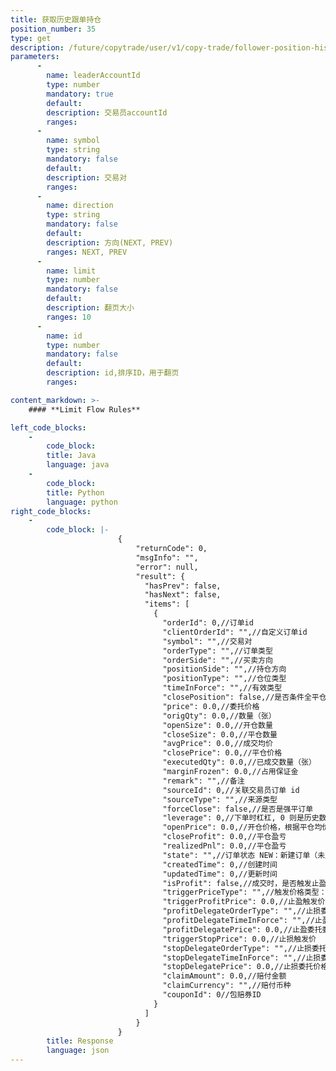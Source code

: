 ```yaml
---
title: 获取历史跟单持仓
position_number: 35
type: get
description: /future/copytrade/user/v1/copy-trade/follower-position-history
parameters:
      -
        name: leaderAccountId
        type: number
        mandatory: true
        default:
        description: 交易员accountId
        ranges:
      -
        name: symbol
        type: string
        mandatory: false
        default:
        description: 交易对
        ranges:
      -
        name: direction
        type: string
        mandatory: false
        default:
        description: 方向(NEXT, PREV)
        ranges: NEXT, PREV
      -
        name: limit
        type: number
        mandatory: false
        default:
        description: 翻页大小
        ranges: 10
      -
        name: id
        type: number
        mandatory: false
        default:
        description: id,排序ID，用于翻页
        ranges:

content_markdown: >-
    #### **Limit Flow Rules**

left_code_blocks:
    -
        code_block:
        title: Java
        language: java
    -
        code_block:
        title: Python
        language: python
right_code_blocks:
    -
        code_block: |-
                        {
                            "returnCode": 0,
                            "msgInfo": "",
                            "error": null,
                            "result": {
                              "hasPrev": false,
                              "hasNext": false,
                              "items": [
                                {
                                  "orderId": 0,//订单id
                                  "clientOrderId": "",//自定义订单id
                                  "symbol": "",//交易对
                                  "orderType": "",//订单类型
                                  "orderSide": "",//买卖方向
                                  "positionSide": "",//持仓方向
                                  "positionType": "",//仓位类型
                                  "timeInForce": "",//有效类型
                                  "closePosition": false,//是否条件全平仓
                                  "price": 0.0,//委托价格
                                  "origQty": 0.0,//数量（张）
                                  "openSize": 0.0,//开仓数量
                                  "closeSize": 0.0,//平仓数量
                                  "avgPrice": 0.0,//成交均价
                                  "closePrice": 0.0,//平仓价格
                                  "executedQty": 0.0,//已成交数量（张）
                                  "marginFrozen": 0.0,//占用保证金
                                  "remark": "",//备注
                                  "sourceId": 0,//关联交易员订单 id
                                  "sourceType": "",//来源类型
                                  "forceClose": false,//是否是强平订单
                                  "leverage": 0,//下单时杠杠, 0 则是历史数据，没有存杠杠
                                  "openPrice": 0.0,//开仓价格，根据平仓均价价格计算的
                                  "closeProfit": 0.0,//平仓盈亏
                                  "realizedPnl": 0.0,//平仓盈亏
                                  "state": "",//订单状态 NEW：新建订单（未成交）；PARTIALLY_FILLED：部分成交；PARTIALLY_CANCELED：部分撤销；FILLED：全部成交；CANCELED：已撤销；REJECTED：下单失败；EXPIRED：已过期
                                  "createdTime": 0,//创建时间
                                  "updatedTime": 0,//更新时间
                                  "isProfit": false,//成交时，是否触发止盈止损订单，如若是''跟单''，请直接设置对应价格，不设置isProfit
                                  "triggerPriceType": "",//触发价格类型：INDEX_PRICE(指数价格); MARK_PRICE(标记价格)；LATEST_PRICE(最新价格)
                                  "triggerProfitPrice": 0.0,//止盈触发价
                                  "profitDelegateOrderType": "",//止损委托订单类型:LIMIT、MARKET
                                  "profitDelegateTimeInForce": "",//止盈委托有效方式：1 GTC、2 FOK、3 IOC 4 GTX
                                  "profitDelegatePrice": 0.0,//止盈委托委托价格
                                  "triggerStopPrice": 0.0,//止损触发价
                                  "stopDelegateOrderType": "",//止损委托订单类型:LIMIT、MARKET
                                  "stopDelegateTimeInForce": "",//止损委托有效方式：1 GTC、2 FOK、3 IOC 4 GTX
                                  "stopDelegatePrice": 0.0,//止损委托价格
                                  "claimAmount": 0.0,//赔付金额
                                  "claimCurrency": "",//赔付币种
                                  "couponId": 0//包赔券ID
                                }
                              ]
                            }
                        }
        title: Response
        language: json
---
```


